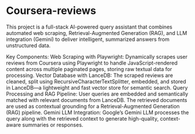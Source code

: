 # Coursera-reviews
This project is a full-stack AI-powered query assistant that combines automated web scraping, Retrieval-Augmented Generation (RAG), and LLM integration (Gemini) to deliver intelligent, summarized answers from unstructured data.

Key Components:
Web Scraping with Playwright:
Dynamically scrapes user reviews from Coursera using Playwright to handle JavaScript-rendered content across multiple paginated pages, storing raw textual data for processing.
Vector Database with LanceDB:
The scraped reviews are cleaned, split using RecursiveCharacterTextSplitter, embedded, and stored in LanceDB—a lightweight and fast vector store for semantic search.
Query Processing and RAG Pipeline:
User queries are embedded and semantically matched with relevant documents from LanceDB.
The retrieved documents are used as contextual grounding for a Retrieval-Augmented Generation (RAG) pipeline.
Gemini LLM Integration:
Google’s Gemini LLM processes the query along with the retrieved context to generate high-quality, context-aware summaries or responses.
